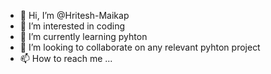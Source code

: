 - 👋 Hi, I’m @Hritesh-Maikap
- 👀 I’m interested in coding
- 🌱 I’m currently learning pyhton
- 💞️ I’m looking to collaborate on any relevant pyhton project
- 📫 How to reach me ...

<!---
Hritesh-Maikap/Hritesh-Maikap is a ✨ special ✨ repository because its `README.md` (this file) appears on your GitHub profile.
You can click the Preview link to take a look at your changes.
--->
